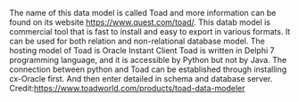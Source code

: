 The name of this data model is called Toad and more information can be found on its website https://www.quest.com/toad/. 
This datab model is commercial tool that is fast to install and easy to export in various formats. 
It can be used for both relation and non-relational database model.
The hosting model of Toad is Oracle Instant Client
Toad is written in Delphi 7 programming language, and it is accessible by Python but not by Java. The connection between python and Toad can be established through installing cx-Oracle first. And then enter detailed in schema and database server. 
Credit:https://www.toadworld.com/products/toad-data-modeler
